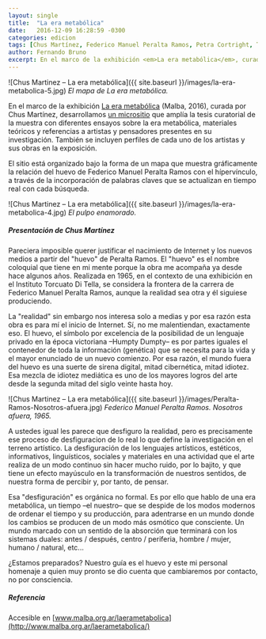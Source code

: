 ```yaml
---
layout: single
title:  "La era metabólica"
date:   2016-12-09 16:28:59 -0300
categories: edicion
tags: [Chus Martínez, Federico Manuel Peralta Ramos, Petra Cortright, Takeshi Murata, home]
author: Fernando Bruno
excerpt: En el marco de la exhibición <em>La era metabólica</em>, curada por Chus Martínez en Malba, desarrollamos un micrositio que amplía la tesis curatorial de la muestra con diferentes ensayos sobre lo que ella denomina "la era metabólica", materiales teóricos y referencias a artistas y pensadores presentes en su investigación. También se incluyen perfiles de cada uno de los artistas y sus obras en la exposición.
---
```


![Chus Martinez – La era metabólica]({{ site.baseurl }}/images/la-era-metabolica-5.jpg)
*El mapa de La era metabólica.*

En el marco de la exhibición [La era metabólica](https://malba.org.ar/evento/la-era-metabolica/) (Malba, 2016), curada por Chus Martínez, desarrollamos [un micrositio](http://www.malba.org.ar/laerametabolica/) que amplía la tesis curatorial de la muestra con diferentes ensayos sobre la era metabólica, materiales teóricos y referencias a artistas y pensadores presentes en su investigación. También se incluyen perfiles de cada uno de los artistas y sus obras en la exposición.

El sitio está organizado bajo la forma de un mapa que muestra gráficamente la relación del huevo de Federico Manuel Peralta Ramos con el hípervínculo, a través de la incorporación de palabras claves que se actualizan en tiempo real con cada búsqueda.

![Chus Martinez – La era metabólica]({{ site.baseurl }}/images/la-era-metabolica-4.jpg)
*El pulpo enamorado.*

##### Presentación de Chus Martínez

Pareciera imposible querer justificar el nacimiento de Internet y los nuevos medios a partir del "huevo" de Peralta Ramos. El "huevo" es el nombre coloquial que tiene en mi mente porque la obra me acompaña ya desde hace algunos años. Realizada en 1965, en el contexto de una exhibición en el Instituto Torcuato Di Tella, se considera la frontera de la carrera de Federico Manuel Peralta Ramos, aunque la realidad sea otra y él siguiese produciendo.

La "realidad" sin embargo nos interesa solo a medias y por esa razón esta obra es para mí el inicio de Internet. Sí, no me malentiendan, exactamente eso. El huevo, el símbolo por excelencia de la posibilidad de un lenguaje privado en la época victoriana –Humpty Dumpty– es por partes iguales el contenedor de toda la información (genética) que se necesita para la vida y el mayor enunciado de un nuevo comienzo. Por esa razón, el mundo fuera del huevo es una suerte de sirena digital, mitad cibernética, mitad idiotez. Esa mezcla de idiotez mediática es uno de los mayores logros del arte desde la segunda mitad del siglo veinte hasta hoy.

![Chus Martinez – La era metabólica]({{ site.baseurl }}/images/Peralta-Ramos-Nosotros-afuera.jpg)
*Federico Manuel Peralta Ramos. Nosotros afuera, 1965.*

A ustedes igual les parece que desfiguro la realidad, pero es precisamente ese proceso de desfiguracion de lo real lo que define la investigación en el terreno artístico. La desfiguración de los lenguajes artísticos, estéticos, informativos, linguísticos, sociales y materiales en una actividad que el arte realiza de un modo continuo sin hacer mucho ruido, por lo bajito, y que tiene un efecto mayúsculo en la transformación de nuestros sentidos, de nuestra forma de percibir y, por tanto, de pensar.

Esa "desfiguración" es orgánica no formal. Es por ello que hablo de una era metabólica, un tiempo –el nuestro– que se despide de los modos modernos de ordenar el tiempo y su producción, para adentrarse en un mundo donde los cambios se producen de un modo más osmótico que consciente. Un mundo marcado con un sentido de la absorción que terminará con los sistemas duales: antes / después, centro / periferia, hombre / mujer, humano / natural, etc...

¿Estamos preparados? Nuestro guía es el huevo y este mi personal homenaje a quien muy pronto se dio cuenta que cambiaremos por contacto, no por consciencia.

##### Referencia

Accesible en [www.malba.org.ar/laerametabolica](http://www.malba.org.ar/laerametabolica/)
